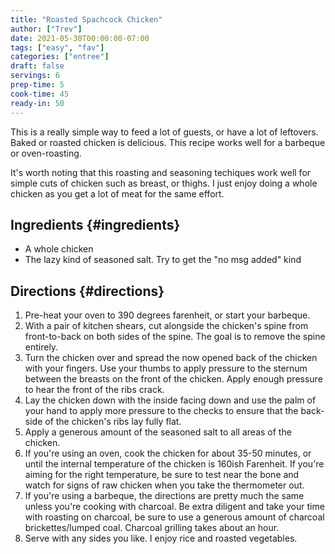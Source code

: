 ```yaml
---
title: "Roasted Spachcock Chicken"
author: ["Trev"]
date: 2021-05-30T00:00:00-07:00
tags: ["easy", "fav"]
categories: ["entree"]
draft: false
servings: 6
prep-time: 5
cook-time: 45
ready-in: 50
---
```


This is a really simple way to feed a lot of guests, or have a lot of leftovers. Baked or roasted chicken is delicious. This recipe works well for a barbeque or oven-roasting.

It's worth noting that this roasting and seasoning techiques work well for simple cuts of chicken such as breast, or thighs. I just enjoy doing a whole chicken as you get a lot of meat for the same effort.


## Ingredients {#ingredients}

-   A whole chicken
-   The lazy kind of seasoned salt. Try to get the "no msg added" kind


## Directions {#directions}

1.  Pre-heat your oven to 390 degrees farenheit, or start your barbeque.
2.  With a pair of kitchen shears, cut alongside the chicken's spine from front-to-back on both sides of the spine. The goal is to remove the spine entirely.
3.  Turn the chicken over and spread the now opened back of the chicken with your fingers. Use your thumbs to apply pressure to the sternum between the breasts on the front of the chicken. Apply enough pressure to hear the front of the ribs crack.
4.  Lay the chicken down with the inside facing down and use the palm of your hand to apply more pressure to the checks to ensure that the back-side of the chicken's ribs lay fully flat.
5.  Apply a generous amount of the seasoned salt to all areas of the chicken.
6.  If you're using an oven, cook the chicken for about 35-50 minutes, or until the internal temperature of the chicken is 160ish Farenheit. If you're aiming for the right temperature, be sure to test near the bone and watch for signs of raw chicken when you take the thermometer out.
7.  If you're using a barbeque, the directions are pretty much the same unless you're cooking with charcoal. Be extra diligent and take your time with roasting on charcoal, be sure to use a generous amount of charcoal brickettes/lumped coal. Charcoal grilling takes about an hour.
8.  Serve with any sides you like. I enjoy rice and roasted vegetables.